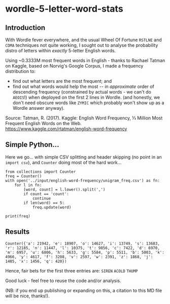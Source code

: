 # wordle-5-letter-word-stats

## Introduction
With Wordle fever everywhere, and the usual Wheel Of Fortune `RSTLNE` and `CDMA` techniques not quite working, I sought out to analyse the probability distro of letters within *exactly* 5-letter English words.

Using ~0.3333M most frequent words in English - thanks to Rachael Tatman on Kaggle, based on Norvig's Google Corpus, I made a frequency distribution to:
- find out what letters are the most frequent; and
- find out what words would help the most -- in *approximate* order of descending frequency (constrained by actual words - we can't do `AEOIS`!) when deployed on the first 2 lines in Wordle.
(and honestly, we don't need obscure words like `ZYMIC` which probably won't show up as a Wordle answer anyway).

Source: Tatman, R. (2017). Kaggle: English Word Frequency, ⅓ Million Most Frequent English Words on the Web. https://www.kaggle.com/rtatman/english-word-frequency

## Simple Python...
Here we go... with simple CSV splitting and header skipping (no point in an `import csv`), and `Counter` doing most of the hard work...

    from collections import Counter
    freq = Counter()
    with open('../input/english-word-frequency/unigram_freq.csv') as fn:
        for l in fn:
            [word, count] = l.lower().split(',')
            if count == 'count':
                continue
            if len(word) == 5:
                freq.update(word)
            
    print(freq)

## Results
    Counter({'a': 21942, 'e': 18907, 'o': 14627, 'i': 13749, 's': 13683, 'r': 12185, 'n': 11447, 'l': 10375, 't': 9856, 'c': 7422, 'd': 6970, 'm': 6957, 'u': 6806, 'h': 5633, 'g': 5584, 'p': 5511, 'b': 5003, 'k': 4966, 'y': 4617, 'f': 3208, 'v': 2597, 'w': 2391, 'z': 1868, 'j': 1485, 'x': 1456, 'q': 420})
    
Hence, fair bets for the first three entries are:
`SIREN`
`ACOLD`
`THUMP`


Good luck - feel free to reuse the code and/or analysis.

(NB: if you end up publishing or expanding on this, a citation to this MD file will be nice, thanks!).
